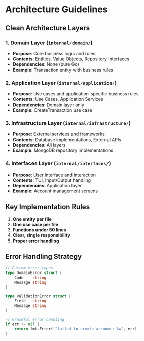 # Architecture Guidelines

## Clean Architecture Layers

### 1. Domain Layer (`internal/domain/`)
- **Purpose**: Core business logic and rules
- **Contents**: Entities, Value Objects, Repository Interfaces
- **Dependencies**: None (pure Go)
- **Example**: Transaction entity with business rules

### 2. Application Layer (`internal/application/`)
- **Purpose**: Use cases and application-specific business rules
- **Contents**: Use Cases, Application Services
- **Dependencies**: Domain layer only
- **Example**: CreateTransaction use case

### 3. Infrastructure Layer (`internal/infrastructure/`)
- **Purpose**: External services and frameworks
- **Contents**: Database implementations, External APIs
- **Dependencies**: All layers
- **Example**: MongoDB repository implementations

### 4. Interfaces Layer (`internal/interfaces/`)
- **Purpose**: User interface and interaction
- **Contents**: TUI, Input/Output handling
- **Dependencies**: Application layer
- **Example**: Account management screens

## Key Implementation Rules
1. **One entity per file**
2. **One use case per file**
3. **Functions under 50 lines**
4. **Clear, single responsibility**
5. **Proper error handling**

## Error Handling Strategy
```go
// Custom error types
type DomainError struct {
    Code    string
    Message string
}

type ValidationError struct {
    Field   string
    Message string
}

// Graceful error handling
if err != nil {
    return fmt.Errorf("failed to create account: %w", err)
}
```
